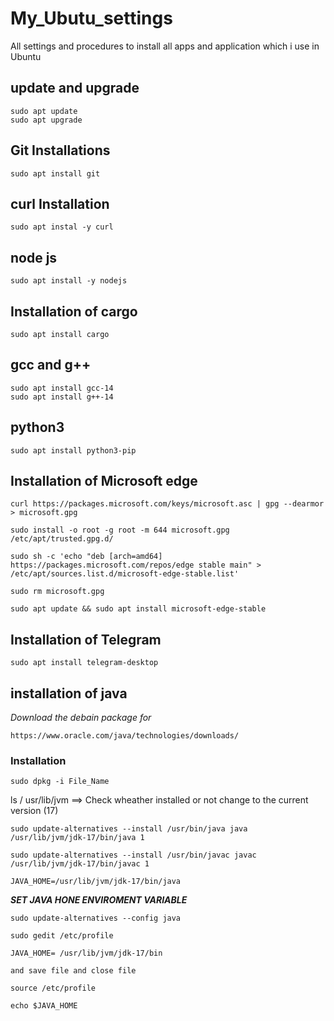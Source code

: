 # My_Ubutu_settings
All settings and procedures to install all apps and application which i use in Ubuntu

## update and upgrade
```
sudo apt update
sudo apt upgrade
```

## Git Installations
```
sudo apt install git
```

## curl Installation
```
sudo apt instal -y curl
```

## node js 
```
sudo apt install -y nodejs
```

## Installation of cargo
```
sudo apt install cargo
```

## gcc and g++
```
sudo apt install gcc-14
sudo apt install g++-14
```

## python3
```
sudo apt install python3-pip
```
## Installation of Microsoft edge
```
curl https://packages.microsoft.com/keys/microsoft.asc | gpg --dearmor > microsoft.gpg

sudo install -o root -g root -m 644 microsoft.gpg /etc/apt/trusted.gpg.d/

sudo sh -c 'echo "deb [arch=amd64] https://packages.microsoft.com/repos/edge stable main" > /etc/apt/sources.list.d/microsoft-edge-stable.list'

sudo rm microsoft.gpg

sudo apt update && sudo apt install microsoft-edge-stable
```

## Installation of Telegram
```
sudo apt install telegram-desktop
```

## installation of java
*Download the debain package for* 
```
https://www.oracle.com/java/technologies/downloads/
```
### Installation
```
sudo dpkg -i File_Name
```

ls / usr/lib/jvm ==> Check wheather installed or not
change to the current version (17)
```
sudo update-alternatives --install /usr/bin/java java /usr/lib/jvm/jdk-17/bin/java 1

sudo update-alternatives --install /usr/bin/javac javac /usr/lib/jvm/jdk-17/bin/javac 1

JAVA_HOME=/usr/lib/jvm/jdk-17/bin/java
```

***SET JAVA HONE ENVIROMENT VARIABLE*** 
```
sudo update-alternatives --config java

sudo gedit /etc/profile

JAVA_HOME= /usr/lib/jvm/jdk-17/bin

and save file and close file

source /etc/profile

echo $JAVA_HOME

```
